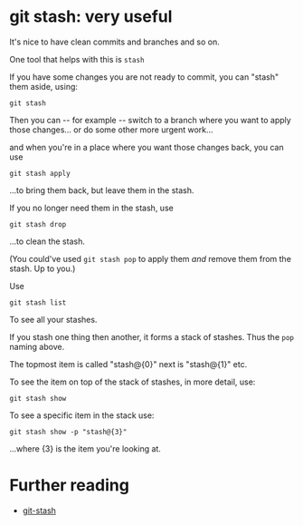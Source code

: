 # git stash: very useful

It's nice to have clean commits and branches and so on.

One tool that helps with this is `stash`

If you have some changes you are not ready to commit, you can "stash" them aside, using:

    git stash

Then you can -- for example -- switch to a branch where you want to apply those changes... or do some other more urgent work... 

and when you're in a place where you want those changes back, you can use

    git stash apply

...to bring them back, but leave them in the stash.

If you no longer need them in the stash, use 

    git stash drop


...to clean the stash.


(You could've used `git stash pop` to apply them *and* remove them from the stash. Up to you.)

Use 

    git stash list

To see all your stashes. 

If you stash one thing then another, it forms a stack of stashes. Thus the `pop` naming above.

The topmost item is called "stash@{0}" next is "stash@{1}" etc.

To see the item on top of the stack of stashes, in more detail, use:

    git stash show

To see a specific item in the stack use:

    git stash show -p "stash@{3}"

...where {3} is the item you're looking at.




# Further reading

 * [git-stash](https://git-scm.com/docs/git-stash/1.5.5)